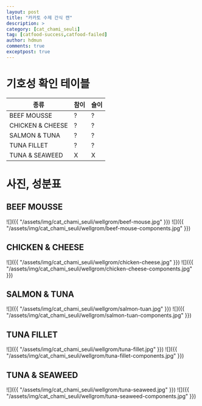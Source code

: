 ```yaml
---
layout: post
title: "카카토 수제 간식 캔"
description: >
category: [cat_chami_seuli]
tag: [catfood-success,catfood-failed]
author: hdmun
comments: true
exceptpost: true
---
```


# 기호성 확인 테이블

| 종류 | 참이 | 슬이 |
| --- | --- | --- |
| BEEF MOUSSE | ? | ? |
| CHICKEN & CHEESE | ? | ? |
| SALMON & TUNA | ? | ? |
| TUNA FILLET | ? | ? |
| TUNA & SEAWEED | X | X |


# 사진, 성분표

## BEEF MOUSSE
![]({{ "/assets/img/cat_chami_seuli/wellgrom/beef-mouse.jpg" }})
![]({{ "/assets/img/cat_chami_seuli/wellgrom/beef-mouse-components.jpg" }})

## CHICKEN & CHEESE
![]({{ "/assets/img/cat_chami_seuli/wellgrom/chicken-cheese.jpg" }})
![]({{ "/assets/img/cat_chami_seuli/wellgrom/chicken-cheese-components.jpg" }})

## SALMON & TUNA
![]({{ "/assets/img/cat_chami_seuli/wellgrom/salmon-tuan.jpg" }})
![]({{ "/assets/img/cat_chami_seuli/wellgrom/salmon-tuan-components.jpg" }})

## TUNA FILLET
![]({{ "/assets/img/cat_chami_seuli/wellgrom/tuna-fillet.jpg" }})
![]({{ "/assets/img/cat_chami_seuli/wellgrom/tuna-fillet-components.jpg" }})

## TUNA & SEAWEED
![]({{ "/assets/img/cat_chami_seuli/wellgrom/tuna-seaweed.jpg" }})
![]({{ "/assets/img/cat_chami_seuli/wellgrom/tuna-seaweed-components.jpg" }})
